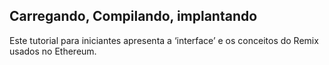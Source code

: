 ## Carregando, Compilando, implantando

Este tutorial para iniciantes apresenta a ‘interface’ e os conceitos do Remix usados ​​no Ethereum.
